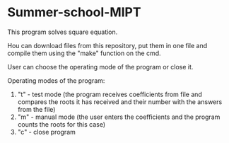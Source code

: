 # Summer-school-MIPT

This program solves square equation.

Нou can download files from this repository, put them in one file and compile them using the "make" function on the cmd.

User can choose the operating mode of the program or close it.

Operating modes of the program:
  1. "t" - test mode (the program receives coefficients from file and compares the roots it has received and their number with the answers from the file)
  2. "m" - manual mode (the user enters the coefficients and the program counts the roots for this case)
  3. "c" - close program
